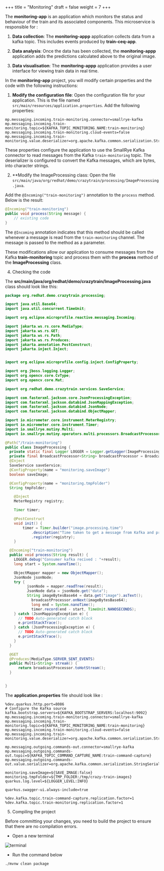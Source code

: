+++
title = "Monitoring"
draft = false
weight = 7
+++


The **monitoring-app** is an application which monitors the status and behaviour of the train and its associated components. This microservice is responsible for  :

1. **Data collection**: The **monitoring-appp** application collects data from a kafka topic. This includes events produced by **train-ceq-app**.

2. **Data analysis**: Once the data has been collected, the **monitoring-appp** application adds the predictions calculated above to the original image.

3. **Data visualisation**: The **monitoring-appp** application provides a user interface for viewing train data in real time. 



In the **monitoring-app** project, you will modify certain properties and the code with the following instructions:

1. **Modify the configuration file**: Open the configuration file for your application. This is the file named `src/main/resources/application.properties`. Add the following properties:

```properties
mp.messaging.incoming.train-monitoring.connector=smallrye-kafka
mp.messaging.incoming.train-monitoring.topic=${KAFKA_TOPIC_MONITORING_NAME:train-monitoring}
mp.messaging.incoming.train-monitoring.cloud-events=false
mp.messaging.incoming.train-monitoring.value.deserializer=org.apache.kafka.common.serialization.StringDeserializer
```

These properties configure the application to use the SmallRye Kafka connector to read messages from the Kafka `train-monitoring` topic. The deserializer is configured to convert the Kafka messages, which are bytes, into character strings.

2. **Modify the ImageProcessing class: Open the file `src/main/java/org/redhat/demo/crazytrain/processing/ImageProcessing.java`.

Add the `@Incoming("train-monitoring")` annotation to the `process` method. Below is the result:

```java
@Incoming("train-monitoring")
public void process(String message) {
    // existing code
}
```

The `@Incoming` annotation indicates that this method should be called whenever a message is read from the `train-monitoring` channel. The message is passed to the method as a parameter.

These modifications allow our application to consume messages from the Kafka **train-monitoring** topic and process them with the **process** method of the **ImageProcessing** class.

4. Checking the code 

The **src/main/java/org/redhat/demo/crazytrain/ImageProcessing.java** class should look like this: 

```java
package org.redhat.demo.crazytrain.processing;

import java.util.Base64;
import java.util.concurrent.TimeUnit;

import org.eclipse.microprofile.reactive.messaging.Incoming;

import jakarta.ws.rs.core.MediaType;
import jakarta.ws.rs.GET;
import jakarta.ws.rs.Path;
import jakarta.ws.rs.Produces;
import jakarta.annotation.PostConstruct;
import jakarta.inject.Inject;


import org.eclipse.microprofile.config.inject.ConfigProperty;

import org.jboss.logging.Logger;
import org.opencv.core.CvType;
import org.opencv.core.Mat;

import org.redhat.demo.crazytrain.services.SaveService;

import com.fasterxml.jackson.core.JsonProcessingException;
import com.fasterxml.jackson.databind.JsonMappingException;
import com.fasterxml.jackson.databind.JsonNode;
import com.fasterxml.jackson.databind.ObjectMapper;

import io.micrometer.core.instrument.MeterRegistry;
import io.micrometer.core.instrument.Timer;
import io.smallrye.mutiny.Multi;
import io.smallrye.mutiny.operators.multi.processors.BroadcastProcessor;

@Path("/train-monitoring")
public class ImageProcessing {
  private static final Logger LOGGER = Logger.getLogger(ImageProcessing.class);
  private final BroadcastProcessor<String> broadcastProcessor = BroadcastProcessor.create();
  @Inject
  SaveService saveService;
  @ConfigProperty(name = "monitoring.saveImage")
  boolean saveImage;

  @ConfigProperty(name = "monitoring.tmpFolder") 
  String tmpFolder;

    @Inject
    MeterRegistry registry;

    Timer timer;

    @PostConstruct
    void init() {
        timer = Timer.builder("image.processing.time")
            .description("Time taken to get a message from Kafka and process it")
            .register(registry);
    }

  @Incoming("train-monitoring")
  public void process(String result) {
    LOGGER.debug("Consumer kafka recived : "+result);
    long start = System.nanoTime();

    ObjectMapper mapper = new ObjectMapper();
    JsonNode jsonNode;
    try {
          jsonNode = mapper.readTree(result);
          JsonNode data = jsonNode.get("data");
          String imageBytesBase64 = data.get("image").asText();
            broadcastProcessor.onNext(imageBytesBase64);
            long end = System.nanoTime();
            timer.record(end - start, TimeUnit.NANOSECONDS);
    } catch (JsonMappingException e) {
      // TODO Auto-generated catch block
      e.printStackTrace();
    } catch (JsonProcessingException e) {
      // TODO Auto-generated catch block
      e.printStackTrace();
    }
  }  

  @GET
  @Produces(MediaType.SERVER_SENT_EVENTS)
  public Multi<String> stream() {
      return broadcastProcessor.toHotStream();
  }

  
}
```

The **application.properties** file should look like : 

```properties
%dev.quarkus.http.port=8086
# Configure the Kafka source 
kafka.bootstrap.servers=${KAFKA_BOOTSTRAP_SERVERS:localhost:9092}
mp.messaging.incoming.train-monitoring.connector=smallrye-kafka
mp.messaging.incoming.train-monitoring.topic=${KAFKA_TOPIC_MONITORING_NAME:train-monitoring}
mp.messaging.incoming.train-monitoring.cloud-events=false
mp.messaging.incoming.train-monitoring.value.deserializer=org.apache.kafka.common.serialization.StringDeserializer

mp.messaging.outgoing.commands-out.connector=smallrye-kafka
mp.messaging.outgoing.commands-out.topic=${KAFKA_TOPIC_COMMAND_CAPTURE_NAME:train-command-capture}
mp.messaging.outgoing.commands-out.value.serializer=org.apache.kafka.common.serialization.StringSerializer

monitoring.saveImage=${SAVE_IMAGE:false}
monitoring.tmpFolder=${TMP_FOLDER:/tmp/crazy-train-images}
quarkus.log.level=${LOGGER_LEVEL:INFO}

quarkus.swagger-ui.always-include=true

%dev.kafka.topic.train-command-capture.replication.factor=1
%dev.kafka.topic.train-monitoring.replication.factor=1
```



5. Compiling the project

Before committing your changes, you need to build the project to ensure that there are no compilation errors.

- Open a new terminal

![terminal](/images/dev-section/new-terminal-bash.png)

- Run the command below 

```
./mvnw clean package
```